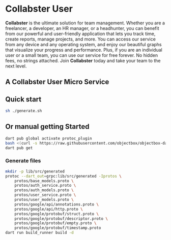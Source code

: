 # Collabster User

**Collabster** is the ultimate solution for team management. Whether you are a freelancer, a developer, an HR manager, or a headhunter, you can benefit from our powerful and user-friendly application that lets you track time, create reports, manage projects, and more. You can access our service from any device and any operating system, and enjoy our beautiful graphs that visualize your progress and performance. Plus, if you are an individual user or a small team, you can use our service for free forever. No hidden fees, no strings attached. Join **Collabster** today and take your team to the next level.

## A Collabster User Micro Service

## Quick start

```bash
sh ./generate.sh
```

## Or manual getting Started

```bash
dart pub global activate protoc_plugin
bash <(curl -s https://raw.githubusercontent.com/objectbox/objectbox-dart/main/install.sh) --sync
dart pub get
```

### Generate files

```bash
mkdir -p lib/src/generated
protoc --dart_out=grpc:lib/src/generated -Iprotos \
    protos/base_models.proto \
    protos/auth_service.proto \
    protos/auth_models.proto \
    protos/user_service.proto \
    protos/user_models.proto \
    protos/google/api/annotations.proto \
    protos/google/api/http.proto \
    protos/google/protobuf/struct.proto \
    protos/google/protobuf/descriptor.proto \
    protos/google/protobuf/empty.proto \
    protos/google/protobuf/timestamp.proto
dart run build_runner build -d
```
